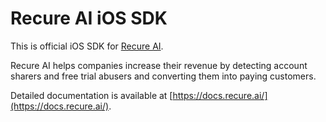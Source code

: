 # Recure AI iOS SDK

This is official iOS SDK for [Recure AI](https://recure.ai/).

Recure AI helps companies increase their revenue by detecting account sharers and free trial abusers and converting them into paying customers.

Detailed documentation is available at [https://docs.recure.ai/](https://docs.recure.ai/).

